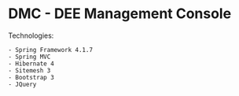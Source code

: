 # DMC - DEE Management Console


Technologies:

    - Spring Framework 4.1.7
    - Spring MVC
    - Hibernate 4
    - Sitemesh 3
    - Bootstrap 3
    - JQuery